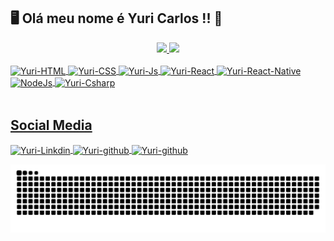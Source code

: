 ##  🖥️ Olá meu nome é Yuri Carlos !! 👋
<div align="center">
  <a href="https://github.com/yuryshadow/">
  <img height="180em" src="https://github-readme-stats.vercel.app/api?username=yuryshadow&show_icons=true&theme=chartreuse-dark&include_all_commits=true&count_private=true"/>
  <img height="180em" src="https://github-readme-stats.vercel.app/api/top-langs/?username=yuryshadow&layout=compact&langs_count=7&theme=chartreuse-dark"/>
</div>
<div style="display: inline_block"><br>
  <img align="center" alt="Yuri-HTML" src="https://img.shields.io/badge/HTML-239120?style=for-the-badge&logo=html5&logoColor=white">
  <img align="center" alt="Yuri-CSS" src="https://img.shields.io/badge/CSS-239120?&style=for-the-badge&logo=css3&logoColor=white">
  <img align="center" alt="Yuri-Js" src="https://img.shields.io/badge/JavaScript-F7DF1E?style=for-the-badge&logo=javascript&logoColor=black">
  <img align="center" alt="Yuri-React" src="https://img.shields.io/badge/React-20232A?style=for-the-badge&logo=react&logoColor=61DAFB">
  <img align="center" alt="Yuri-React-Native" src="https://img.shields.io/badge/React_Native-20232A?style=for-the-badge&logo=react&logoColor=61DAFB">
  <img align="center" alt="NodeJs" src="https://img.shields.io/badge/Node.js-43853D?style=for-the-badge&logo=node.js&logoColor=white">
  <img align="center" alt="Yuri-Csharp" src="https://img.shields.io/badge/C%23-239120?style=for-the-badge&logo=c-sharp&logoColor=white">
</div>
<div style="display: inline_block"><br>
    <h2>Social Media</h2>
  <a href="https://www.linkedin.com/in/yurisouza/">
    <img align="center" alt="Yuri-Linkdin" src="https://img.shields.io/badge/LinkedIn-0077B5?style=for-the-badge&logo=linkedin&logoColor=white">
  </a>
  <a href="https://github.com/yuryshadow/">
    <img align="center" alt="Yuri-github" src="https://img.shields.io/badge/GitHub-100000?style=for-the-badge&logo=github&logoColor=white">
  </a> 
   <a href="mailto:yuryshadow@gmail.com">
    <img align="center" alt="Yuri-github" src="https://img.shields.io/badge/Gmail-D14836?style=for-the-badge&logo=gmail&logoColor=white">
  </a> 
</div>
  

  ![Snake animation](https://github.com/yuryshadow/yuryshadow/blob/output/github-contribution-grid-snake.svg)
